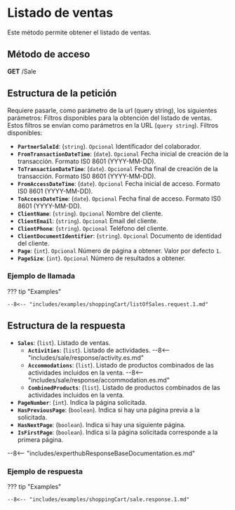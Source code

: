 # Listado de ventas

Este método permite obtener el listado de ventas.

## Método de acceso

**GET** /Sale

## Estructura de la petición

Requiere pasarle, como parámetro de la url (query string), los siguientes parámetros:
Filtros disponibles para la obtención del listado de ventas. Estos filtros se envían como parámetros en la URL (`query string`). Filtros disponibles:

- **`PartnerSaleId`**: (``string``).  ``Opcional`` Identificador del colaborador.
- **`FromTransactionDateTime`**: (``date``).  ``Opcional`` Fecha inicial de creación de la transacción. Formato IS0 8601 (YYYY-MM-DD).
- **`ToTransactionDateTime`**: (``date``).  ``Opcional`` Fecha final de creación de la transacción. Formato IS0 8601 (YYYY-MM-DD).
- **`FromAccessDateTime`**: (``date``).  ``Opcional`` Fecha inicial de acceso. Formato IS0 8601 (YYYY-MM-DD).
- **`ToAccessDateTime`**: (``date``).  ``Opcional`` Fecha final de acceso. Formato IS0 8601 (YYYY-MM-DD).
- **`ClientName`**: (``string``).  ``Opcional`` Nombre del cliente.
- **`ClientEmail`**: (``string``).  ``Opcional`` Email del cliente.
- **`ClientPhone`**: (``string``).  ``Opcional`` Teléfono del cliente.
- **`ClientDocumentIdentifier`**: (``string``).  ``Opcional`` Documento de identidad del cliente.
- **`Page`**: (``int``).  ``Opcional`` Número de página a obtener. Valor por defecto `1`.
- **`PageSize`**: (``int``).  ``Opcional`` Número de resultados a obtener.
  
### Ejemplo de llamada

??? tip "Examples"

    --8<-- "includes/examples/shoppingCart/listOfSales.request.1.md"

## Estructura de la respuesta

- **`Sales`**: (`list`). Listado de ventas.
    - **`Activities`**: (`list`). Listado de actividades.
--8<-- "includes/sale/response/activity.es.md"    
    - **`Accommodations`**: (`list`). Listado de productos combinados de las actividades incluidos en la venta.
        --8<-- "includes/sale/response/accommodation.es.md"    
    - **`CombinedProducts`**: (`list`). Listado de productos combinados de las actividades incluidos en la venta.
- **`PageNumber`**: (`int`). Indica la página solicitada.
- **`HasPreviousPage`**: (`boolean`). Indica si hay una página previa a la solicitada.
- **`HasNextPage`**: (`boolean`). Indica si hay una siguiente página.
- **`IsFirstPage`**: (`boolean`). Indica si la página solicitada corresponde a la primera página.

--8<-- "includes/experthubResponseBaseDocumentation.es.md"

### Ejemplo de respuesta

??? tip "Examples"

    --8<-- "includes/examples/shoppingCart/sale.response.1.md"
